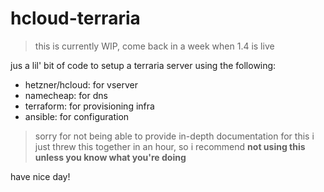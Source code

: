 # hcloud-terraria

>this is currently WIP, come back in a week when 1.4 is live

jus a lil' bit of code to setup a terraria server using the following:

- hetzner/hcloud: for vserver
- namecheap: for dns
- terraform: for provisioning infra
- ansible: for configuration

> sorry for not being able to provide in-depth documentation for this i just threw this together in an hour, so i recommend **not using this unless you know what you're doing**

have nice day!
